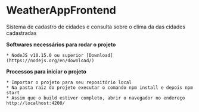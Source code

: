 # WeatherAppFrontend

Sistema de cadastro de cidades e consulta sobre o clima da das cidades cadastradas

**Softwares necessários para rodar o projeto**

```
* NodeJS v10.15.0 ou superior [Download](https://nodejs.org/en/download/)
```

**Processos para iniciar o projeto**
```
* Importar o projeto para seu repositório local
* Na pasta raiz do projeto executar o comando npm install e depois npm start
* Assim que o build estiver completo, abrir o navegador no endereço  http://localhost:4200/
```

